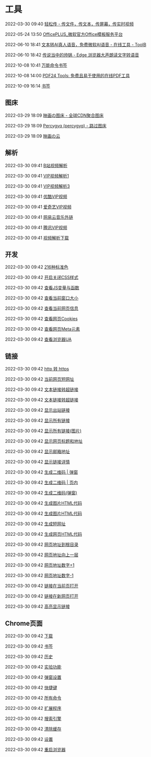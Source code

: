 # 工具

2022-03-30 09:40 [轻松传 - 传文件，传文本，传屏幕，传实时视频](https://easychuan.cn/myspace)

2022-05-24 13:50 [OfficePLUS_微软官方Office模板服务平台](https://www.officeplus.cn/)

2022-06-10 18:41 [文本转AI真人语音，免费微软AI语音 - 在线工具 - ToolB](https://toolb.cn/textspeech)

2022-06-10 18:42 [传说当中的帅锅 - Edge 浏览器大声朗读文字转语音](https://www.sgguo.com/edge/edge.html)

2022-10-08 10:41 [万能命令书签](javascript:(function(){window.open("https://wannengrun.com/f/#%22+document.location.href)})())

2022-10-08 14:00 [PDF24 Tools: 免费且易于使用的在线PDF工具](https://tools.pdf24.org/zh/)

2022-10-09 16:14 [书签](http://127.0.0.1/bookmarks/#/)

## 图床

2022-03-29 18:09 [映画の图床 - 全球CDN聚合图床](https://pic.onji.cn/)

2022-03-29 18:09 [Percygyq (percygyq) - 路过图床](https://imgtu.com/percygyq/albums)

2022-03-29 18:09 [映画の云](https://disk.onji.cn/home?path=%2F)

## 解析

2022-03-30 09:41 [B站视频解析](javascript:(function(){window.open('https://www.parsevideo.com/#'+decodeURIComponent(window.location.href));})();)

2022-03-30 09:41 [VIP视频解析1](javascript:(function(){window.open('http://www.flvcd.com/parse.php?kw=%27+encodeURIComponent(window.location.href));})();)

2022-03-30 09:41 [VIP视频解析3](javascript:(function(){window.open('http://vip.tujidu.com/vip/?url=%27+encodeURIComponent(window.location.href));})();)

2022-03-30 09:41 [优酷VIP视频](javascript:(function(){window.open('http://www.85105052.com/admin.php?url=%27+decodeURIComponent(window.location.href));})();)

2022-03-30 09:41 [爱奇艺VIP视频](javascript:(function(){window.open('http://www.pupudy.com/splay.php?play=%27+decodeURIComponent(window.location.href));})();)

2022-03-30 09:41 [网易云音乐外链](javascript:(function(){window.open('http://music.163.com/song/media/outer/url?id=%27+%20prompt(%27%E8%AF%B7%E8%BE%93%E5%85%A5%E7%BD%91%E6%98%93%E4%BA%91%E9%9F%B3%E4%B9%90ID:%27)+%27.mp3%27)})();)

2022-03-30 09:41 [腾讯VIP视频](javascript:(function(){window.open('http://tv.wandhi.com/go.html?url=%27+decodeURIComponent(window.location.href));})();)

2022-03-30 09:41 [视频解析下载](javascript:(function(){window.open('http://www.shipinyu.cn/video?url=%27+decodeURIComponent(window.location.href));})();)

## 开发

2022-03-30 09:42 [216种标准色](javascript:t='';c=new%20Array('00','33','66','99','CC','FF');for(i=0;i<6;i++){t+='<table%20width=100%>';for(j=0;j<6;j++){t+='<tr>';for(k=0;k<6;k++){L=c[i]+c[j]+c[k];t+='<td%20bgcolor='+L+'>'+L}t+='</tr>'}t+='</table>'};with(document){write(t);void(close())})

2022-03-30 09:42 [开启关闭CSS样式](javascript:var%20i=0;if(document.styleSheets.length>0){cs=!document.styleSheets[0].disabled;for(i=0;i<document.styleSheets.length;i++)%20document.styleSheets[i].disabled=cs;};void(cs=true);)

2022-03-30 09:42 [查看JS变量与函数](javascript:(function(){var%20x,d,i,v,st;%20x=open();%20d=x.document;%20d.open();%20function%20hE(s){s=s.replace(/&/g,%22&%22);s=s.replace(/>/g,%22>%22);s=s.replace(/</g,%22<%22);return%20s;}%20d.write(%22<style>td{vertical-align:top;%20white-space:pre;%20}%20table,td,th%20{%20border:%201px%20solid%20#ccc;%20}%20div.er%20{%20color:red%20}%3C/style%3E%3Ctable%20border=1%3E%3Cthead%3E%3Ctr%3E%3Cth%3EVariable%3C/th%3E%3Cth%3EType%3C/th%3E%3Cth%3EValue%20as%20string%3C/th%3E%3C/tr%3E%3C/thead%3E%22);%20for%20(i%20in%20window)%20{%20if%20(!(i%20in%20x)%20)%20{%20v=window%5Bi%5D;%20d.write(%22%3Ctr%3E%3Ctd%3E%22%20+%20hE(i)%20+%20%22%3C/td%3E%3Ctd%3E%22%20+%20hE(typeof(window%5Bi%5D))%20+%20%22%3C/td%3E%3Ctd%3E%22);%20if%20(v===null)%20d.write(%22null%22);%20else%20if%20(v===undefined)%20d.write(%22undefined%22);%20else%20try{st=v.toString();%20if%20(st.length)d.write(hE(v.toString()));%20else%20d.write(%22%20%22)}catch(er){d.write(%22%3Cdiv%20class=er%3E%22+hE(er.toString())+%22%3C/div%3E%22)};%20d.write(%22%3C/pre%3E%3C/td%3E%3C/tr%3E%22);%20}%20}%20d.write(%22%3C/table%3E%22);%20d.close();%20})();)

2022-03-30 09:42 [查看当前窗口大小](javascript:(function(){var%20d=top.document,v;if((v=d.documentElement)&&typeof%20v.clientWidth==='number'&&v.clientWidth!==0||(v=d.body)){window.alert('Window%20:\t'+v.clientWidth+'%20x%20'+v.clientHeight+'%20px\nPage%20:\t'+v.scrollWidth+'%20x%20'+v.scrollHeight+'%20px\nScrolled%20:\t'+v.scrollLeft+'%20x%20'+v.scrollTop+'%20px'%20);}})())

2022-03-30 09:42 [查看当前网页信息](javascript:var%20a='<html>\n<style%20type=\'text/css\'>\n*{font:10px%20Verdana;}.red{color:red;}.blue{color:blue;}b{font-weight:bold;font-size:12px;}pre{display:none;max-height:400px;max-width:800px;font-size:9px;white-space:pre;overflow:auto;font-family:Monaco,Courier;color:#333333;}\n.size{color:#666666;font-style:italic;}\niframe{width:100%;height:400;display:none;}\n%3C/style%3E\n%3Cscr'+'ipt%3E\nfunction%20sz(cd){if(cd%3E1024)return%20Math.round(cd/10.24)/100+\'%20kb\';else%20return%20cd+\'%20bytes\';}\nfunction%20T(ch,dv){document.getElementById(dv).style.display=(ch.checked)?\'block\':\'none\';\nreturn%20true;}\nfunction%20showSizes(){var%20wf=document.getElementsByTagName(\'iframe\');for(x=0;x%3Cwf.length;x++)document.getElementById(\'z\'+wf[x].id).innerHTML=sz(window.frames[x].document.body.innerText.length+wf[x].document.body.innerText.length);}%3C/scr'+'ipt%3E\n%3Cbody%3E';function%20d(e){return%20document.getElementsByTagName(e);}function%20h(n){return%20'\n%3Cbr%20/%3E%3Cb%3E'+n+'%3Cb%3E%3Cbr%20/%3E';}function%20c(a,b,cd){var%20o;if(cd)o='\n%3Cspan%20class=\'red\'%3E'+a+'%3C/span%3E\n%20%3Cspan%20class=\'blue\'%3E'+b+'%3C/span%3E';else%20o='\n%3Cspan%20class=\'red\'%3E'+a+'%3C/span%3E\n%20%3Cspan%20class=\'blue\'%3E'+b+'%3C/span%3E%3Cbr%20/%3E';return%20o;}var%20t=d('TITLE'),s=d('SCRIPT'),m=d('META'),l=d('LINK'),z=d('STYLE'),ho=location.host;function%20sz(cd){if(cd%3E1024)return%20Math.round(cd/10.24)/100+'%20kb';else%20return%20cd+'%20bytes';}function%20rdm(){return%20(Math.round(Math.random()*10000));}if(t.length%3E0){for(var%20i=0;i%3Ct.length;i++)a+=c('title',t[i].innerHTML);}a+=(document.doctype)?c('doctype',document.doctype.name):'';if(s.length%3E0){a+=h('Scripting');for(var%20i=0;i%3Cs.length;i++){var%20u=(s[i].language)?s[i].language:'JavaScript',v='';var%20RD=rdm(),v='%3Cinput%20type=\'checkbox\'%20id=\'c'+RD+'\'%20onClick=\'T(this,'+RD+')\'%3E%3Clabel%20for=\'c'+RD+'\'%3E%20';if(s[i].src){url=(/http/.test(s[i].src))?s[i].src:ho+s[i].src;v+=url+'%3C/label%3E,%20%3Cspan%20id=\'z'+RD+'\'%20class=\'size\'%3E%3C/span%3E%3Cbr%3E\n%3Ciframe%20src=\''+s[i].src+'\'%20id=\''+RD+'\'%3E%3C/iframe%3E';}else%20v+='View%20embedded%20code%3C/label%3E,%20%3Cspan%20class=\'size\'%3E'+sz(s[i].innerHTML.length)+'%3C/span%3E\n%3Cbr%3E\n%3Cpre%20id=\''+RD+'\'%3E'+s[i].innerHTML.replace(/\x3c/g,'%3C').replace(/\x3e/g,'%3E')+'%3C/pre%3E';a+=c(u,v,true);}}if(l.length%3E0){a+=h('Linked%20Stylesheets');for(var%20i=0;i%3Cl.length;i++){var%20RD=rdm(),u=l[i].type,url=(/http/.test(l[i].href))?l[i].href:ho+l[i].href,v='%3Cinput%20type=\'checkbox\'%20id=\'b'+RD+'\'%20onClick=\'T(this,'+RD+')\'%3E%3Clabel%20for=\'b'+RD+'\'%3E%20'+url+'%3C/label%3E,%20%3Cspan%20id=\'z'+RD+'\'%20class=\'size\'%3E%3C/span%3E%3Cbr%3E\n%3Ciframe%20src=\''+l[i].href+'\'%20id=\''+RD+'\'%3E%3C/iframe%3E';a+=c(u,v,true)}}if(z.length%3E0){a+=h('Embedded%20Stylesheets');for(var%20i=0;i%3Cz.length;i++){var%20RD=rdm(),u=z[i].type,v='%3Cinput%20type=\'checkbox\'%20id=\'x'+RD+'\'%20onClick=\'T(this,'+RD+')\'%3E%3Clabel%20for=\'x'+RD+'\'%3E%20View%20embedded%20Stylesheet%3C/label%3E,%20%3Cspan%20class=\'size\'%3E'+sz(z[i].innerHTML.length)+'%3C/span%3E\n%3Cbr%3E\n%3Cpre%20id=\''+RD+'\'%3E'+z[i].innerHTML.replace(/%3C/g,'%3C').replace(/%3E/g,'%3E')+'%3C/pre%3E';a+=c(u,v,true);}}if(m.length%3E0){a+=h('Meta%20Tags');for(var%20i=0;i%3Cm.length;i++)a+=c((m[i].name.length%3E0)?m[i].name:m[i].getAttribute('http-equiv'),m[i].content);}w=window.open('','Document_Info','resizable,scrollbars,width=700,height=500,top=0,left=0');w.document.write(a+'\n\n%3C/body%3E%3Cscr'+'ipt%3E\nshowSizes();%3C/scr'+'ipt%3E%3C/html%3E');w.resizeBy(80,200);)

2022-03-30 09:42 [查看网页Cookies](javascript:alert('Cookies%20stored%20by%20this%20host%20or%20domain:\n\n'%20+%20document.cookie.replace(/;%20/g,'\n'));)

2022-03-30 09:42 [查看网页Meta元素](javascript:(function(){var%20a=window.document.getElementsByTagName('meta'),i=a.length,s=[];while(i--){s[i]=(a[i].name||a[i].httpEquiv)+':\t'+a[i].content;}window.alert(s.join('\n'));})();)

2022-03-30 09:42 [查看浏览器UA](javascript:var%20x=navigator.userAgent;%20var%20y='%';%20for%20(var%20i=0;i<x.length;i++)%7B%20y+=x.charCodeAt(i).toString(16)+'%';%20%7D%20y=unescape(decodeURI(y.replace(/\%$/,'')));%20alert(x+'\n'+y);%20void(0);)

## 链接

2022-03-30 09:42 [http 转 https](javascript:(function(){document.location.href=document.location.href.replace('http:','https:')})();)

2022-03-30 09:42 [当前网页短网址](javascript:(function(){window.open('http://tinyurl.com/create.php?url=%27+decodeURIComponent(window.location.href));})();)

2022-03-30 09:42 [文本链接转超链接](javascript:(function(){var%20D=document;%20D.body.normalize();%20F(D.body);%20function%20F(n){var%20u,A,M,R,c,x;%20if(n.nodeType==3){%20u=n.data.search(/https?\:\/\/[^\s]*[^.,;%27%22%3E\s\)\]]/);%20if(u%3E=0)%20{%20M=n.splitText(u);%20R=M.splitText(RegExp.lastMatch.length);%20A=document.createElement(&quotA%22);%20A.href=M.data;%20A.appendChild(M);%20R.parentNode.insertBefore(A,R);%20}%20}else%20if(n.tagName!=&quotSTYLE%22%20&&%20n.tagName!=&quotSCRIPT%22%20&&%20n.tagName!=&quotA%22)for(c=0;x=n.childNodes[c];++c)F(x);%20}%20})();)

2022-03-30 09:42 [文本链接转超链接](javascript:(function(){var%20D=document;%20D.body.normalize();%20F(D.body);%20function%20F(n){var%20u,A,M,R,c,x;%20if(n.nodeType==3){%20u=n.data.search(/https?\:\/\/[^\s]*[^.,;%27"%3E\s\)\]]/);%20if(u%3E=0)%20{%20M=n.splitText(u);%20R=M.splitText(RegExp.lastMatch.length);%20A=document.createElement(&quotA");%20A.href=M.data;%20A.appendChild(M);%20R.parentNode.insertBefore(A,R);%20}%20}else%20if(n.tagName!=&quotSTYLE"%20&&%20n.tagName!=&quotSCRIPT"%20&&%20n.tagName!=&quotA")for(c=0;x=n.childNodes[c];++c)F(x);%20}%20})();)

2022-03-30 09:42 [显示出站链接](javascript:d=new%20Array();function%20S(){with(open().document){open();writeln(document.title+'<br><br>');for(i=0;D=d[i];++i){writeln(D+'<br>');}writeln('<br>'+d.length+'%20domain(s)');close();}}function%20A(u){if(u.indexOf('http')!=0)return;P=u.indexOf('://');if(P>0){u=u.substring(P+3);P=u.indexOf('/');if(P>0){u=u.substring(0,P);F=false;for(j=0;D=d[j];++j){if(D==u){F=true;break;}}if(!F)d[d.length]=u;}}}for(i=0;L=document.links[i];++i){A(L.href);}if(d.length==0)alert('No%20domains');else%20S();)

2022-03-30 09:42 [显示所有链接](javascript:if(frames.length>1)alert('Sorry,%20frames%20detected.');else{var%20wnd=open('','lnkswnd','width=400,height=500,top=0,left=0,scrollbars,resizable');var%20lnks=document.links;with(wnd.document){var%20s='<html><base%20target=_blank>';for(var%20i=0;i<lnks.length;i++){s+='<li><a%20href='+lnks[i].href+'><span%20onClick=window.close()>'+lnks[i].text+'</span></a></li>';}s+='</html>';writeln(s);void(close());}})

2022-03-30 09:42 [显示所有链接(图片)](javascript:(function(){if(frames.length>1)alert('Sorry,%20frames%20detected.');else{wnd=open('','lnkswnd','width=250,height=500,top=0,left=0,scrollbars,resizable');lnks=document.links;with(wnd.document){writeln('<html><scr'+'ipt>function%20opnUrl(url){opener.location.href=unescape(url);close();}</scr'+'ipt>');for(var%20i=0;i<lnks.length;i++){writeln('<li><a%20href=%22javascript:opnUrl(\''+escape(lnks[i].href)+'\')%22>'+lnks[i].innerHTML+'</a></li>');}writeln('</html>');close();}}})())

2022-03-30 09:42 [显示网页标题和地址](javascript:%20void(prompt('link%20to%20this%20page',document.title%20%20+%20'\n'%20+%20location.href));)

2022-03-30 09:42 [显示邮箱地址](javascript:(function(){if(frames.length>1)alert('Sorry,%20frames%20detected.');else{wnd=open('','lnkswnd','width=300,height=200,top=0,left=0,scrollbars,resizable');lnks=document.links;with(wnd.document){writeln('<html>');for(var%20i=0;i<lnks.length;i++){if(lnks[i].href.toLowerCase().substring(0,7)=='mailto:'){writeln('<li><a%20href=\''+lnks[i].href+'\'%20onBlur=\'self.close()\'>'+lnks[i].innerHTML+'</a>%EF%BF%BD('+lnks[i].href.substring(7)+')</li>');}}writeln('</html>');close();}}})())

2022-03-30 09:42 [显示链接详情](javascript:function%20RIT(lX2){void(g=lX2.getElementsByTagName('img'));for(j=0;j<g.length;j++){if(g[j].alt!=''||g[j].title!='')void(g[j].alt+='\n\n'+lX2.title);}}function%20LT(wndwZ04){void(l=wndwZ04.document.links);for(i=0;i<l.length;i++){if(!l[i].titleMod){void(trg=l[i].target);if(trg!='')trg+=':\n';void(tit=l[i].title);if(tit!='')tit+='\n\n';void(l[i].title=tit+trg+l[i].href);void(l[i].titleMod=true);RIT(l[i]);}}}LT(window);for(iG4=0;iG4<frames.length;iG4++)LT(frames[iG4]);)

2022-03-30 09:42 [生成二维码 | 弹窗](javascript:window.open('https://api.qrserver.com/v1/create-qr-code/?size=300x300&data=%27%20+%20decodeURIComponent(location.href));void(0);)

2022-03-30 09:42 [生成二维码 | 页内](javascript:(function(){if(document.getElementById){var%20x=document.body;var%20o=document.createElement('script');if(typeof(o)!='object')%20o=document.standardCreateElement('script');o.setAttribute('src','https://git.oschina.net/runningcheese/JiathisQR.js/raw/master/jiathisqr.js');o.setAttribute('type','text/javascript');x.appendChild(o);}})();)

2022-03-30 09:42 [生成二维码(弹窗)](javascript:window.open('http://s.jiathis.com/qrcode.php?url=%27%20+%20decodeURIComponent(location.href));void(0);)

2022-03-30 09:42 [生成图片HTML代码](javascript:(function()%20{%20function%20htmlEscape(s){s=s.replace(/&/g,'&');s=s.replace(/>/g,'>');s=s.replace(/</g,'<');return%20s;}%20var%20img%20=%20document.images[0];%20var%20textToCopy%20=%20'<img%20width=%22'%20+%20(img.naturalWidth%20||%20img.width)%20+%20'%22%20height=%22'%20+%20(img.naturalHeight%20||%20img.height)%20+%20'%22%20src=%22'%20+%20htmlEscape(img.src)%20+%20'%22%20alt=%22%22%20/>\n';%20document.close();%20document.write(%22<form%20name=f><textarea%20name=ta%20cols=80%20rows=5></textarea></form>%22);%20document.close();%20document.f.ta.value%20=%20textToCopy;%20document.f.ta.select();%20})())

2022-03-30 09:42 [生成图片HTML代码](javascript:(function()%20{%20function%20htmlEscape(s){s=s.replace(/&/g,'&');s=s.replace(/>/g,'>');s=s.replace(/</g,'<');return%20s;}%20var%20img%20=%20document.images[0];%20var%20textToCopy%20=%20'<img%20width="'%20+%20(img.naturalWidth%20||%20img.width)%20+%20'"%20height="'%20+%20(img.naturalHeight%20||%20img.height)%20+%20'"%20src="'%20+%20htmlEscape(img.src)%20+%20'"%20alt=""%20/>\n';%20document.close();%20document.write("<form%20name=f><textarea%20name=ta%20cols=80%20rows=5></textarea></form>");%20document.close();%20document.f.ta.value%20=%20textToCopy;%20document.f.ta.select();%20})())

2022-03-30 09:42 [生成短网址](javascript:(function(){window.open('http://suo.im/api.php?url=%27+encodeURIComponent(window.location.href));})();)

2022-03-30 09:42 [生成网页HTML代码](javascript:%20void(prompt('link%20to%20this%20page',unescape('%3Ca%20href=%22')%20+%20location.href%20+%20unescape('%22%3e')%20+%20document.title%20+%20unescape('%3c/a%3e')));)

2022-03-30 09:42 [网页地址到根目录](javascript:document.location.href=window.location.origin?window.location.origin+%27/%27:window.location.protocol+%27/%27+window.location.host+%27/%27)

2022-03-30 09:42 [网页地址向上一层](javascript:window.location.href=window.location.href.substring(0,window.location.href.substring(0,window.location.href.length-1).lastIndexOf('/')+1);)

2022-03-30 09:42 [网页地址数字+1](javascript:window.location.href=window.location.href.replace(%20/(\d+)([^\d]*)$/,%20function(t,a,b){return%20+a+1+b;}%20);void(0))

2022-03-30 09:42 [网页地址数字-1](javascript:window.location.href=window.location.href.replace(%20/(\d+)([^\d]*)$/,%20function(t,a,b){return%20+a-1+b;}%20);void(0))

2022-03-30 09:42 [链接在当前页打开](javascript:function%20kZRjr(o){var%20a%20=%20document.links,i=a.length;while(i--){a[i].target='_self';}i=o.length;while(i--){kZRjr(o[i]);}}kZRjr(top);)

2022-03-30 09:42 [链接在新网页打开](javascript:function%20kZRjr(o){var%20a%20=%20document.links,i=a.length;while(i--){a[i].target='_blank';}i=o.length;while(i--){kZRjr(o[i]);}}kZRjr(top);)

2022-03-30 09:42 [高亮显示链接](javascript:for(nIx5Bs=0;nIx5Bs<document.all.length;nIx5Bs++)%7Bif(document.all%5BnIx5Bs%5D.tagName=='A')%7Bwith(document.all%5BnIx5Bs%5D.style)%7Bif(backgroundColor=='yellow')%7Bvoid(backgroundColor=document.bgColor)%7Delse%7Bvoid(backgroundColor='yellow')%7D%7D%7D%7D)

## Chrome页面

2022-03-30 09:42 [下载](chrome://downloads/)

2022-03-30 09:42 [书签](chrome://bookmarks/)

2022-03-30 09:42 [历史](chrome://history/)

2022-03-30 09:42 [实验功能](chrome://flags/)

2022-03-30 09:42 [弹窗设置](chrome://settings/content/popups)

2022-03-30 09:42 [快捷键](chrome://extensions/shortcuts)

2022-03-30 09:42 [所有命令](chrome://about/)

2022-03-30 09:42 [扩展程序](chrome://extensions/)

2022-03-30 09:42 [搜索引擎](chrome://settings/searchEngines)

2022-03-30 09:42 [清除缓存](chrome://settings/clearBrowserData)

2022-03-30 09:42 [设置](chrome://settings/)

2022-03-30 09:42 [重启浏览器](chrome://restart/)

